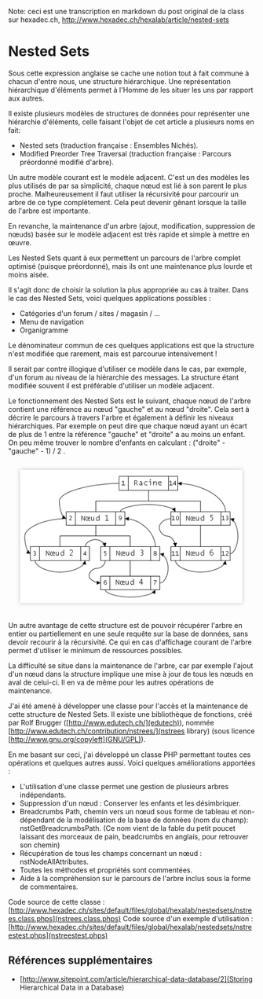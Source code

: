 Note: ceci est une transcription en markdown du post original de la class sur hexadec.ch, <http://www.hexadec.ch/hexalab/article/nested-sets>


# Nested Sets

Sous cette expression anglaise se cache une notion tout à fait commune à chacun d'entre nous, une structure hiérarchique. Une représentation hiérarchique d'éléments permet à l'Homme de les situer les uns par rapport aux autres.

Il existe plusieurs modèles de structures de données pour représenter une hiérarchie d'éléments, celle faisant l'objet de cet article a plusieurs noms en fait:

- Nested sets (traduction française : Ensembles Nichés).
- Modified Preorder Tree Traversal (traduction française : Parcours préordonné modifié d'arbre).

Un autre modèle courant est le modèle adjacent. C'est un des modèles les plus utilisés de par sa simplicité, chaque nœud est lié à son parent le plus proche. Malheureusement il faut utiliser la récursivité pour parcourir un arbre de ce type complètement. Cela peut devenir gênant lorsque la taille de l'arbre est importante.

En revanche, la maintenance d'un arbre (ajout, modification, suppression de nœuds) basée sur le modèle adjacent est très rapide et simple à mettre en œuvre.

Les Nested Sets quant à eux permettent un parcours de l'arbre complet optimisé (puisque préordonné), mais ils ont une maintenance plus lourde et moins aisée.

Il s'agit donc de choisir la solution la plus appropriée au cas à traiter. Dans le cas des Nested Sets, voici quelques applications possibles :

- Catégories d'un forum / sites / magasin / ...
- Menu de navigation
- Organigramme

Le dénominateur commun de ces quelques applications est que la structure n'est modifiée que rarement, mais est parcourue intensivement !

Il serait par contre illogique d'utiliser ce modèle dans le cas, par exemple, d'un forum au niveau de la hiérarchie des messages. La structure étant modifiée souvent il est préférable d'utiliser un modèle adjacent.

Le fonctionnement des Nested Sets est le suivant, chaque nœud de l'arbre contient une référence au nœud "gauche" et au nœud "droite". Cela sert à décrire le parcours à travers l'arbre et également à définir les niveaux hiérarchiques. Par exemple on peut dire que chaque nœud ayant un écart de plus de 1 entre la référence "gauche" et "droite" a au moins un enfant. On peu même trouver le nombre d'enfants en calculant : ("droite" - "gauche" - 1) / 2 .




![Figure 1 — Parcours préordonné d'un arbre](./nstrees.png "Schéma expliquant le parcours préordré")


Un autre avantage de cette structure est de pouvoir récupérer l'arbre en entier ou partiellement en une seule requête sur la base de données, sans devoir recourir à la récursivité. Ce qui en cas d'affichage courant de l'arbre permet d'utiliser le minimum de ressources possibles.

La difficulté se situe dans la maintenance de l'arbre, car par exemple l'ajout d'un nœud dans la structure implique une mise à jour de tous les nœuds en aval de celui-ci. Il en va de même pour les autres opérations de maintenance.

J'ai été amené à développer une classe pour l'accès et la maintenance de cette structure de Nested Sets. Il existe une bibliothèque de fonctions, créé par Rolf Brugger ([http://www.edutech.ch/](edutech)), nommée [http://www.edutech.ch/contribution/nstrees/](nstrees library) (sous licence [http://www.gnu.org/copyleft](GNU/GPL)).

En me basant sur ceci, j'ai développé un classe PHP permettant toutes ces opérations et quelques autres aussi. Voici quelques améliorations apportées :

- L'utilisation d'une classe permet une gestion de plusieurs arbres indépendants.
- Suppression d'un nœud : Conserver les enfants et les désimbriquer.
- Breadcrumbs Path, chemin vers un nœud sous forme de tableau et non-dépendant de la modélisation de la base de données (nom du champ): nstGetBreadcrumbsPath. (Ce nom vient de la fable du petit poucet laissant des morceaux de pain, beadcrumbs en anglais, pour retrouver son chemin)
- Récupération de tous les champs concernant un nœud : nstNodeAllAttributes.
- Toutes les méthodes et propriétés sont commentées.
- Aide à la compréhension sur le parcours de l'arbre inclus sous la forme de commentaires.

Code source de cette classe : [http://www.hexadec.ch/sites/default/files/global/hexalab/nestedsets/nstrees.class.phps](nstrees.class.phps)
Code source d'un exemple d'utilisation : [http://www.hexadec.ch/sites/default/files/global/hexalab/nestedsets/nstreestest.phps](nstreestest.phps)


## Références supplémentaires

- [http://www.sitepoint.com/article/hierarchical-data-database/2](Storing Hierarchical Data in a Database)
